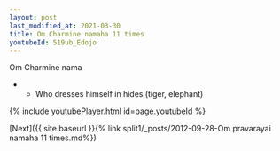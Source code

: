 ```yaml
---
layout: post
last_modified_at: 2021-03-30
title: Om Charmine namaha 11 times
youtubeId: 519ub_Edojo
---
```

 
 
Om Charmine nama
 
 -  - Who dresses himself in hides (tiger, elephant) 
 
  
 
  
 
 
 
 
 
 


{% include youtubePlayer.html id=page.youtubeId %}
 
[Next]({{ site.baseurl }}{% link  split1/_posts/2012-09-28-Om pravarayai namaha 11 times.md%})
 
